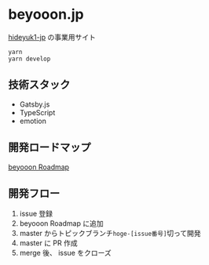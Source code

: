 # beyooon.jp

[hideyuk1-jp](https://github.com/hideyuk1-jp) の事業用サイト

```shell
yarn
yarn develop
```

## 技術スタック

- Gatsby.js
- TypeScript
- emotion

## 開発ロードマップ

[beyooon Roadmap](https://github.com/hideyuk1-jp/beyooon.jp/projects/1)

## 開発フロー

1. issue 登録
2. beyooon Roadmap に追加
3. master からトピックブランチ`hoge-[issue番号]`切って開発
4. master に PR 作成
5. merge 後、 issue をクローズ
